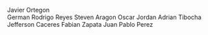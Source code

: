 Javier Ortegon<br>
German Rodrigo Reyes
Steven Aragon
Oscar Jordan
Adrian Tibocha
Jefferson Caceres
Fabian Zapata
Juan Pablo Perez

